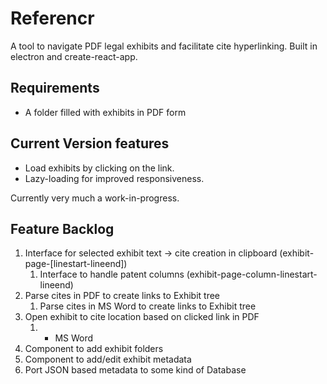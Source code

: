 # Referencr

A tool to navigate PDF legal exhibits and facilitate cite hyperlinking. Built in electron and create-react-app.

## Requirements

* A folder filled with exhibits in PDF form

## Current Version features

* Load exhibits by clicking on the link.
* Lazy-loading for improved responsiveness.

Currently very much a work-in-progress.

## Feature Backlog

1. Interface for selected exhibit text -> cite creation in clipboard (exhibit-page-[linestart-lineend])
   1. Interface to handle patent columns (exhibit-page-column-linestart-lineend)
1. Parse cites in PDF to create links to Exhibit tree
   1. Parse cites in MS Word to create links to Exhibit tree
1. Open exhibit to cite location based on clicked link in PDF
   1. + MS Word
1. Component to add exhibit folders
1. Component to add/edit exhibit metadata
1. Port JSON based metadata to some kind of Database